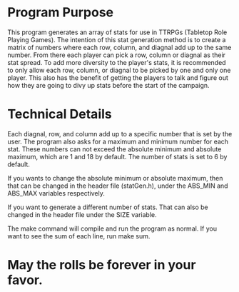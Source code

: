 # Program Purpose #

This program generates an array of stats for use in TTRPGs (Tabletop Role Playing Games).
The intention of this stat generation method is to create a matrix of numbers where each
row, column, and diagnal add up to the same number. From there each player can pick a row,
column or diagnal as their stat spread. To add more diversity to the player's stats, it is
recommended to only allow each row, column, or diagnal to be picked by one and only one player.
This also has the benefit of getting the players to talk and figure out how they are going
to divy up stats before the start of the campaign.

# Technical Details #

Each diagnal, row, and column add up to a specific number that is set by the user. The
program also asks for a maximum and minimum number for each stat. These numbers can not
exceed the absolute minimum and absolute maximum, which are 1 and 18 by default. The 
number of stats is set to 6 by default.

If you wants to change the absolute minimum or absolute maximum, then that can be changed
in the header file (statGen.h), under the ABS_MIN and ABS_MAX variables respectively.

If you want to generate a different number of stats. That can also be changed in the header
file under the SIZE variable.

The make command will compile and run the program as normal. If you want to see the sum of
each line, run make sum.

# May the rolls be forever in your favor. #
